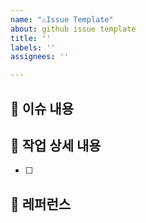 ```yaml
---
name: "⚠Issue Template"
about: github issue template
title: ''
labels: ''
assignees: ''

---
```


## 📑 이슈 내용
>
## 📝 작업 상세 내용
- [ ]
## 📍 레퍼런스

